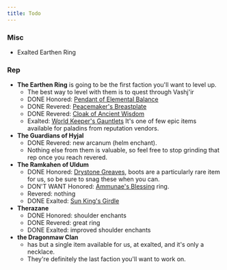 ```yaml
---
title: Todo
---
```

### Misc
  *  Exalted Earthen Ring


### Rep
  * **The Earthen Ring** is going to be the first faction you'll want to level up.
    * The best way to level with them is to quest through Vashj'ir
    * DONE Honored: [Pendant of Elemental Balance](http://www.wowhead.com/item=62354)
    * DONE Revered: [Peacemaker's Breastplate](http://www.wowhead.com/item=62359)
    * DONE Revered: [Cloak of Ancient Wisdom](http://www.wowhead.com/item=62357)
    * Exalted: [World Keeper's Gauntlets](http://www.wowhead.com/item=62365) It's one of few epic items available for paladins from reputation vendors.
  * **The Guardians of Hyjal**
    * DONE Revered: new arcanum (helm enchant).
    * Nothing else from them is valuable, so feel free to stop grinding that rep once you reach revered.
  * **The Ramkahen of Uldum**
    * DONE Honored: [Drystone Greaves](http://www.wowhead.com/item=62438), boots are a particularly rare item for us, so be sure to snag these when you can.
    * DON'T WANT Honored: [Ammunae's Blessing](http://www.wowhead.com/item=62436) ring. 
    * Revered: nothing
    * DONE Exalted: [Sun King's Girdle](http://www.wowhead.com/item=62448)
  * **Therazane**
    * DONE Honored: shoulder enchants
    * DONE Revered: great ring
    * DONE Exalted: improved shoulder enchants
  * **the Dragonmaw Clan**
    * has but a single item available for us, at exalted, and it's only a necklace. 
    * They're definitely the last faction you'll want to work on.



